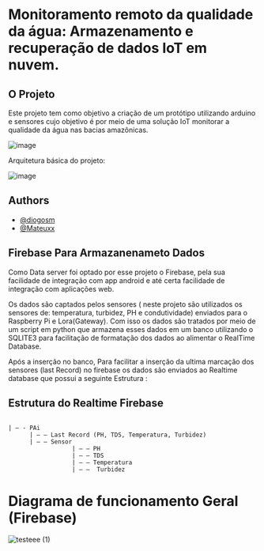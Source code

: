 # Monitoramento remoto da qualidade da água: Armazenamento e recuperação de dados IoT em nuvem.

## O Projeto


Este projeto tem como objetivo a criação de um protótipo utilizando arduino e sensores cujo objetivo é por meio de uma solução IoT monitorar a qualidade da água nas bacias amazônicas. 

![image](https://user-images.githubusercontent.com/83120884/226697247-1bc982b3-a211-42cb-9664-0d89fb575f66.png)


Arquitetura básica do projeto: 

![image](https://user-images.githubusercontent.com/83120884/226697851-d4be8f0a-fc4d-4b7d-ba6f-67f96fed112e.png)

## Authors

- [@diogosm](https://www.github.com/diogosm)
- [@Mateuxx](https://github.com/Mateuxx)

## Firebase Para Armazanenameto Dados

Como Data server foi optado por esse projeto o Firebase, pela sua facilidade de integração com app android e até certa facilidade de integração com aplicações web. 

Os dados são captados pelos sensores ( neste projeto são utilizados os sensores de: temperatura, turbidez,  PH e condutividade) enviados para o Raspberry Pi e Lora(Gateway). Com isso os dados são tratados por meio de um script em python que armazena esses dados em um banco utilizando o SQLITE3  para facilitação de formatação dos dados ao alimentar o RealTime Database.

Após a inserção no banco, Para facilitar a inserção da ultima marcação dos sensores (last Record) no firebase os dados são enviados ao Realtime database que possui a seguinte Estrutura :

## Estrutura do Realtime Firebase
```

| — - PAi 
      | — — Last Record (PH, TDS, Temperatura, Turbidez) 
      | — — Sensor
                  | — — PH
                  | — — TDS
                  | — — Temperatura
                  | — —  Turbidez
```
 
# Diagrama de funcionamento Geral (Firebase) 

![testeee (1)](https://user-images.githubusercontent.com/83120884/226636490-24541005-9e21-4964-be33-fd47dcbfef80.jpg)
